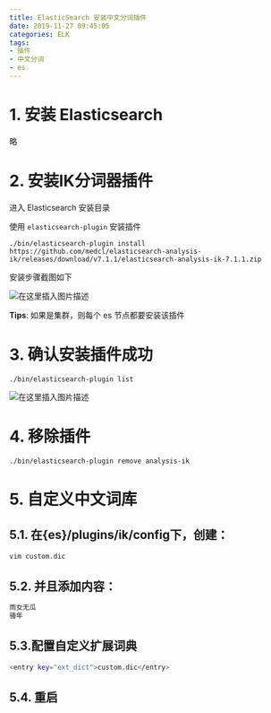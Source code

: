 ```yaml
---
title: ElasticSearch 安装中文分词插件
date: 2019-11-27 09:45:05
categories: ELK
tags:
- 插件
- 中文分词
- es
---
```


# 1. 安装 Elasticsearch

略

# 2. 安装IK分词器插件

进入 Elasticsearch 安装目录

使用 `elasticsearch-plugin` 安装插件

    ./bin/elasticsearch-plugin install https://github.com/medcl/elasticsearch-analysis-ik/releases/download/v7.1.1/elasticsearch-analysis-ik-7.1.1.zip

安装步骤截图如下

![在这里插入图片描述](https://img-blog.csdnimg.cn/20191105170349939.png?x-oss-process=image/watermark,type_ZmFuZ3poZW5naGVpdGk,shadow_10,text_aHR0cHM6Ly9ibG9nLmNzZG4ubmV0L0xpdHRsZV9meGM=,size_16,color_FFFFFF,t_70)

**Tips**: 如果是集群，则每个 es 节点都要安装该插件

# 3. 确认安装插件成功

    ./bin/elasticsearch-plugin list
![在这里插入图片描述](https://img-blog.csdnimg.cn/20191105170358335.png)

# 4. 移除插件

    ./bin/elasticsearch-plugin remove analysis-ik

# 5. 自定义中文词库

## 5.1. 在{es}/plugins/ik/config下，创建：

```bash
vim custom.dic
```

## 5.2. 并且添加内容：

```bash
雨女无瓜
骚年
```

## 5.3.配置自定义扩展词典

```bash
<entry key="ext_dict">custom.dic</entry>
```

## 5.4. 重启

